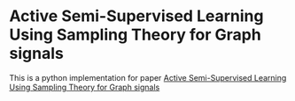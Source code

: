 # Active Semi-Supervised Learning Using Sampling Theory for Graph signals

This is a python implementation for paper [Active Semi-Supervised Learning Using Sampling Theory for Graph signals](https://arxiv.org/abs/1405.4324) 
